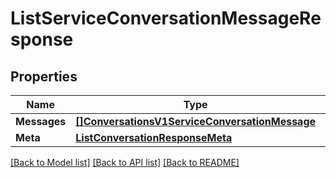 # ListServiceConversationMessageResponse

## Properties

Name | Type | Description | Notes
------------ | ------------- | ------------- | -------------
**Messages** | [**[]ConversationsV1ServiceConversationMessage**](ConversationsV1ServiceConversationMessage.md) |  |[optional] 
**Meta** | [**ListConversationResponseMeta**](ListConversationResponseMeta.md) |  |[optional] 

[[Back to Model list]](../README.md#documentation-for-models) [[Back to API list]](../README.md#documentation-for-api-endpoints) [[Back to README]](../README.md)


